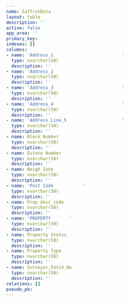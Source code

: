 ```yaml
---
name: SaffronData
layout: table
description: ''
active: false
app_area: ''
primary_key: 
indexes: []
columns:
- name: 'Address_1                          '
  type: nvarchar(50)
  description: ''
- name: 'Address_2                                                                  '
  type: nvarchar(50)
  description: ''
- name: 'Address_3                          '
  type: nvarchar(50)
  description: ''
- name: 'Address_4                          '
  type: nvarchar(50)
  description: ''
- name: 'Address_Line_5                     '
  type: nvarchar(50)
  description: ''
- name: Block Number
  type: nvarchar(50)
  description: ''
- name: Estate Number
  type: nvarchar(50)
  description: ''
- name: Neigh Zone
  type: nvarchar(50)
  description: ''
- name: 'Post Code           '
  type: nvarchar(50)
  description: ''
- name: Prop_desc_code
  type: nvarchar(50)
  description: ''
- name: 'PROPERTY       '
  type: nvarchar(50)
  description: ''
- name: Property Status
  type: nvarchar(50)
  description: ''
- name: Property Type
  type: nvarchar(50)
  description: ''
- name: Surveyor_Patch_No
  type: nvarchar(50)
  description: ''
relations: []
pseudo_pk: 
---
```


